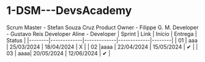 # 1-DSM---DevsAcademy
Scrum Master - Stefan Souza Cruz 
Product Owner - Filippe G. M. 
Developer - Gustavo Reis 
Developer Aline - Developer
| Sprint | Link        | Início      | Entrega     | Status |
|--------|-------------|-------------|-------------|--------|
| 01     | aaa | 25/03/2024  | 18/04/2024  | X      |
| 02     |aaaa | 22/04/2024  | 15/05/2024  |  ✔     |
| 03     | aaaa| 20/05/2024  | 12/06/2024  |  ✔     |
